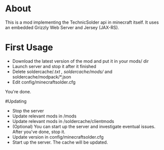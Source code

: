 # About

This is a mod implementing the TechnicSolder api in minecraft itself. It uses an embedded Grizzly Web Server and Jersey (JAX-RS).

# First Usage

 * Download the latest version of the mod and put it in your mods/ dir
 * Launch server and stop it after it finished
 * Delete soldercache/*.txt , soldercache/mods/* and soldercache/modpack/*.json
 * Edit config/minecraftsolder.cfg

You're done.

#Updating

 * Stop the server
 * Update relevant mods in /mods
 * Update relevant mods in /soldercache/clientmods
 * (Optional) You can start up the server and investigate eventual issues. After you've done, stop it.
 * Update version in config/minecraftsolder.cfg
 * Start up the server. The cache will be updated.

